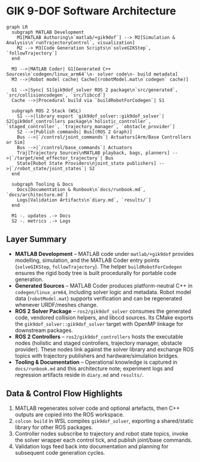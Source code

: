 # GIK 9-DOF Software Architecture

```mermaid
graph LR
  subgraph MATLAB Development
    M1[MATLAB Authoring\n`matlab/+gik9dof`] --> M2[Simulation & Analysis\n`runTrajectoryControl`, visualization]
    M2 --> M3[Code Generation Scripts\n`solveGIKStep`, `followTrajectory`]
  end

  M3 -->|MATLAB Coder| G1[Generated C++ Sources\n`codegen/linux_arm64`\n- solver code\n- build metadata]
  M3 -->|Robot model cache| Cache[(robotModel.mat\n`codegen` cache)]

  G1 -->|Sync| S1[gik9dof_solver ROS 2 package\n`src/generated`, `src/collisioncodegen`, `src/libccd`]
  Cache -->|Procedural build via `buildRobotForCodegen`| S1

  subgraph ROS 2 Stack (WSL)
    S1 -->|library export `gik9dof_solver::gik9dof_solver`| S2[gik9dof_controllers package\n`holistic_controller`, `staged_controller`, `trajectory_manager`, `obstacle_provider`]
    S2 -->|Publish commands| Bus[(ROS 2 Graph)]
    Bus -->|`/control/joint_commands`| Actuators[Arm/Base Controllers or Sim]
    Bus -->|`/control/base_commands`| Actuators
    Traj[Trajectory Sources\nMATLAB playback, bags, planners] -->|`/target/end_effector_trajectory`| Bus
    State[Robot State Providers\njoint_state publishers] -->|`/robot_state/joint_states`| S2
  end

  subgraph Tooling & Docs
    Docs[Documentation & Runbook\n`docs/runbook.md`, `docs/architecture.md`]
    Logs[Validation Artifacts\n`diary.md`, `results/`]
  end

  M1 -. updates .-> Docs
  S2 -. metrics .-> Logs
```

## Layer Summary

- **MATLAB Development** – MATLAB code under `matlab/+gik9dof` provides modelling, simulation, and the MATLAB Coder entry points (`solveGIKStep`, `followTrajectory`). The helper `buildRobotForCodegen` ensures the rigid body tree is built procedurally for portable code generation.
- **Generated Sources** – MATLAB Coder produces platform-neutral C++ in `codegen/linux_arm64`, including solver logic and metadata. Robot model data (`robotModel.mat`) supports verification and can be regenerated whenever URDF/meshes change.
- **ROS 2 Solver Package** – `ros2/gik9dof_solver` consumes the generated code, vendored collision helpers, and libccd sources. Its CMake exports the `gik9dof_solver::gik9dof_solver` target with OpenMP linkage for downstream packages.
- **ROS 2 Controllers** – `ros2/gik9dof_controllers` hosts the executable nodes (holistic and staged controllers, trajectory manager, obstacle provider). These nodes link against the solver library and exchange ROS topics with trajectory publishers and hardware/simulation bridges.
- **Tooling & Documentation** – Operational knowledge is captured in `docs/runbook.md` and this architecture note; experiment logs and regression artifacts reside in `diary.md` and `results/`.

## Data & Control Flow Highlights

1. MATLAB regenerates solver code and optional artefacts, then C++ outputs are copied into the ROS workspace.
2. `colcon build` in WSL compiles `gik9dof_solver`, exporting a shared/static library for other ROS packages.
3. Controller nodes subscribe to trajectory and robot state topics, invoke the solver wrapper each control tick, and publish joint/base commands.
4. Validation logs feed back into documentation and planning for subsequent code generation cycles.
